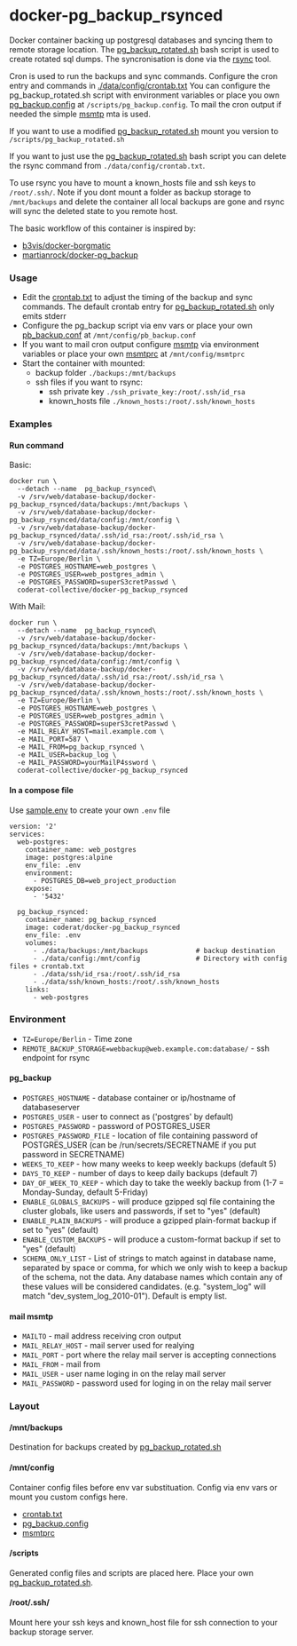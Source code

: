# docker-pg_backup_rsynced

Docker container backing up postgresql databases and syncing them to remote storage location.
The [pg_backup_rotated.sh](https://wiki.postgresql.org/wiki/Automated_Backup_on_Linux) bash script is used to create rotated sql dumps. The syncronisation is done via the [rsync](https://rsync.samba.org/) tool.

Cron is used to run the backups and sync commands. Configure the cron entry and commands in [./data/config/crontab.txt](data/config/crontab.txt)
You can configure the pg_backup_rotated.sh script with environment variables or place you own [pg_backup.config](https://wiki.postgresql.org/wiki/Automated_Backup_on_Linux)
at `/scripts/pg_backup.config`.  To mail the cron output if needed the simple [msmtp](https://github.com/marlam/msmtp-mirror) mta is used.

If you want to use a modified [pg_backup_rotated.sh](https://wiki.postgresql.org/wiki/Automated_Backup_on_Linux) mount you version to `/scripts/pg_backup_rotated.sh`

If you want to just use the [pg_backup_rotated.sh](https://wiki.postgresql.org/wiki/Automated_Backup_on_Linux) bash script you can delete the rsync command from `./data/config/crontab.txt`.

To use rsync you have to mount a known_hosts file and ssh keys to `/root/.ssh/`.
Note if you dont mount a folder as backup storage to `/mnt/backups` and delete the container
all local backups are gone and rsync will sync the deleted state to you remote host.

The basic workflow of this container is inspired by:
* [b3vis/docker-borgmatic](https://github.com/b3vis/docker-borgmatic)
* [martianrock/docker-pg_backup](https://github.com/martianrock/docker-pg_backup)

### Usage
* Edit the [crontab.txt](data/config/crontab.txt) to adjust the timing of the backup and sync commands. The default crontab entry for [pg_backup_rotated.sh](https://wiki.postgresql.org/wiki/Automated_Backup_on_Linux) only emits stderr 
* Configure the pg_backup script via env vars or place your own [pb_backup.conf](data/config/pg_backup.conf) at `/mnt/config/pb_backup.conf`
* If you want to mail cron output configure [msmtp](https://github.com/marlam/msmtp-mirror) via environment variables or place your own [msmtprc](data/config/msmtprc) at `/mnt/config/msmtprc`
* Start the container with mounted:
  * backup folder `./backups:/mnt/backups`
  * ssh files if you want to rsync:
    * ssh private key `./ssh_private_key:/root/.ssh/id_rsa`
    * known_hosts file `./known_hosts:/root/.ssh/known_hosts`

### Examples
#### Run command
Basic:
```
docker run \
  --detach --name  pg_backup_rsynced\
  -v /srv/web/database-backup/docker-pg_backup_rsynced/data/backups:/mnt/backups \
  -v /srv/web/database-backup/docker-pg_backup_rsynced/data/config:/mnt/config \
  -v /srv/web/database-backup/docker-pg_backup_rsynced/data/.ssh/id_rsa:/root/.ssh/id_rsa \
  -v /srv/web/database-backup/docker-pg_backup_rsynced/data/.ssh/known_hosts:/root/.ssh/known_hosts \
  -e TZ=Europe/Berlin \
  -e POSTGRES_HOSTNAME=web_postgres \
  -e POSTGRES_USER=web_postgres_admin \
  -e POSTGRES_PASSWORD=superS3cretPasswd \
  coderat-collective/docker-pg_backup_rsynced
```
With Mail:
```
docker run \
  --detach --name  pg_backup_rsynced\
  -v /srv/web/database-backup/docker-pg_backup_rsynced/data/backups:/mnt/backups \
  -v /srv/web/database-backup/docker-pg_backup_rsynced/data/config:/mnt/config \
  -v /srv/web/database-backup/docker-pg_backup_rsynced/data/.ssh/id_rsa:/root/.ssh/id_rsa \
  -v /srv/web/database-backup/docker-pg_backup_rsynced/data/.ssh/known_hosts:/root/.ssh/known_hosts \
  -e TZ=Europe/Berlin \
  -e POSTGRES_HOSTNAME=web_postgres \
  -e POSTGRES_USER=web_postgres_admin \
  -e POSTGRES_PASSWORD=superS3cretPasswd \
  -e MAIL_RELAY_HOST=mail.example.com \
  -e MAIL_PORT=587 \
  -e MAIL_FROM=pg_backup_rsynced \
  -e MAIL_USER=backup_log \
  -e MAIL_PASSWORD=yourMailP4ssword \
  coderat-collective/docker-pg_backup_rsynced
```
#### In a compose file
Use [sample.env](sample.env) to create your own `.env` file
```
version: '2'
services:
  web-postgres:
    container_name: web_postgres
    image: postgres:alpine
    env_file: .env
    environment:
      - POSTGRES_DB=web_project_production
    expose:
      - '5432'

  pg_backup_rsynced:
    container_name: pg_backup_rsynced
    image: coderat/docker-pg_backup_rsynced 
    env_file: .env
    volumes:
      - ./data/backups:/mnt/backups            # backup destination
      - ./data/config:/mnt/config              # Directory with config files + crontab.txt
      - ./data/ssh/id_rsa:/root/.ssh/id_rsa
      - ./data/ssh/known_hosts:/root/.ssh/known_hosts
    links:          
      - web-postgres
```

### Environment
- `TZ=Europe/Berlin` - Time zone
- `REMOTE_BACKUP_STORAGE=webbackup@web.example.com:database/` - ssh endpoint for rsync

#### pg_backup
- `POSTGRES_HOSTNAME`      - database container or ip/hostname of databaseserver
- `POSTGRES_USER`          - user to connect as ('postgres' by default)
- `POSTGRES_PASSWORD`      - password of POSTGRES_USER
- `POSTGRES_PASSWORD_FILE` - location of file containing password of POSTGRES_USER (can be /run/secrets/SECRETNAME if you put password in SECRETNAME)
- `WEEKS_TO_KEEP`          - how many weeks to keep weekly backups (default 5)
- `DAYS_TO_KEEP`           - number of days to keep daily backups (default 7)
- `DAY_OF_WEEK_TO_KEEP`    - which day to take the weekly backup from (1-7 = Monday-Sunday, default 5-Friday)
- `ENABLE_GLOBALS_BACKUPS` - will produce gzipped sql file containing the cluster globals, like users and passwords, if set to "yes" (default)
- `ENABLE_PLAIN_BACKUPS`   - will produce a gzipped plain-format backup if set to "yes" (default)
- `ENABLE_CUSTOM_BACKUPS`  - will produce a custom-format backup if set to "yes" (default)
- `SCHEMA_ONLY_LIST`       - List of strings to match against in database name, separated by space or comma, for which we only wish to keep a backup of the schema, not the data. Any database names which contain any of these values will be considered candidates. (e.g. "system_log" will match "dev_system_log_2010-01"). Default is empty list.

#### mail msmtp
- `MAILTO`           - mail address receiving cron output 
- `MAIL_RELAY_HOST`  - mail server used for realying
- `MAIL_PORT`        - port where the relay mail server is accepting connections
- `MAIL_FROM`        - mail from
- `MAIL_USER`        - user name loging in on the relay mail server
- `MAIL_PASSWORD`    - password used for loging in on the relay mail server

### Layout
#### /mnt/backups
Destination for backups created by [pg_backup_rotated.sh](https://wiki.postgresql.org/wiki/Automated_Backup_on_Linux)

#### /mnt/config
Container config files before env var substituation. Config via env vars or mount you custom configs here.
  * [crontab.txt](data/config/crontab.txt)
  * [pg_backup.config](data/config/pg_backup.config)
  * [msmtprc](data/config/msmtprc)

#### /scripts
Generated config files and scripts are placed here. Place your own [pg_backup_rotated.sh](https://wiki.postgresql.org/wiki/Automated_Backup_on_Linux).

#### /root/.ssh/
Mount here your ssh keys and known_host file for ssh connection to your backup storage server.
